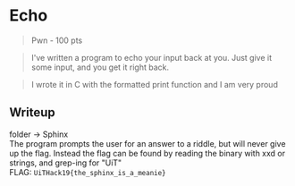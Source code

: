 # Echo
> Pwn - 100 pts

> I've written a program to echo your input back at you. Just give it some input, and you get it right back. <br>

> I wrote it in C with the formatted print function and I am very proud <br>

## Writeup 

folder -> Sphinx <br>
The program prompts the user for an answer to a riddle, but will never give up the flag. Instead the flag can be found by reading the binary with xxd or strings, and grep-ing for "UiT" <br>
FLAG: `UiTHack19{the_sphinx_is_a_meanie}`